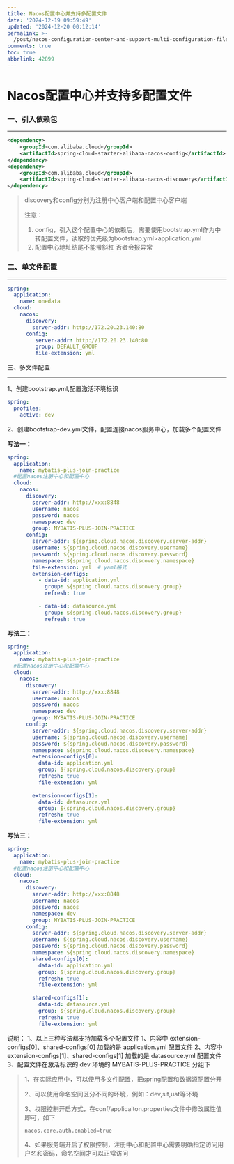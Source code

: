```yaml
---
title: Nacos配置中心并支持多配置文件
date: '2024-12-19 09:59:49'
updated: '2024-12-20 00:12:14'
permalink: >-
  /post/nacos-configuration-center-and-support-multi-configuration-files-zi2mmf.html
comments: true
toc: true
abbrlink: 42899
---
```


# Nacos配置中心并支持多配置文件

### 一、引入依赖包

---

```xml
<dependency>
    <groupId>com.alibaba.cloud</groupId>
    <artifactId>spring-cloud-starter-alibaba-nacos-config</artifactId>
</dependency>
<dependency>
    <groupId>com.alibaba.cloud</groupId>
    <artifactId>spring-cloud-starter-alibaba-nacos-discovery</artifactId>
</dependency>
```

> discovery和config分别为注册中心客户端和配置中心客户端
>
> 注意：
>
> 1. config，引入这个配置中心的依赖后，需要使用bootstrap.yml作为中转配置文件，读取的优先级为bootstrap.yml>application.yml
> 2. 配置中心地址结尾不能带斜杠 否者会报异常

### 二、单文件配置

---

```yml
spring:
  application:
    name: onedata
  cloud:
    nacos:
      discovery:
        server-addr: http://172.20.23.140:80
      config:
         server-addr: http://172.20.23.140:80
         group: DEFAULT_GROUP
         file-extension: yml
```

三、多文件配置

---

1、创建bootstrap.yml,配置激活环境标识

```yml
spring:
  profiles:
    active: dev
```

2、创建bootstrap-dev.yml文件，配置连接nacos服务中心，加载多个配置文件

**写法一：**

```yml
spring:
  application:
    name: mybatis-plus-join-practice
  #配置nacos注册中心和配置中心
  cloud:
    nacos:
      discovery:
        server-addr: http://xxx:8848
        username: nacos
        password: nacos
        namespace: dev
        group: MYBATIS-PLUS-JOIN-PRACTICE
      config:
        server-addr: ${spring.cloud.nacos.discovery.server-addr}
        username: ${spring.cloud.nacos.discovery.username}
        password: ${spring.cloud.nacos.discovery.password}
        namespace: ${spring.cloud.nacos.discovery.namespace}
        file-extension: yml  # yaml格式
        extension-configs:
          - data-id: application.yml
            group: ${spring.cloud.nacos.discovery.group}
            refresh: true
 
          - data-id: datasource.yml
            group: ${spring.cloud.nacos.discovery.group}
            refresh: true
```

**写法二：**

```yaml
spring:
  application:
    name: mybatis-plus-join-practice
  #配置nacos注册中心和配置中心
  cloud:
    nacos:
      discovery:
        server-addr: http://xxx:8848
        username: nacos
        password: nacos
        namespace: dev
        group: MYBATIS-PLUS-JOIN-PRACTICE
      config:
        server-addr: ${spring.cloud.nacos.discovery.server-addr}
        username: ${spring.cloud.nacos.discovery.username}
        password: ${spring.cloud.nacos.discovery.password}
        namespace: ${spring.cloud.nacos.discovery.namespace}
        extension-configs[0]:
          data-id: application.yml
          group: ${spring.cloud.nacos.discovery.group}
          refresh: true
          file-extension: yml
 
        extension-configs[1]:
          data-id: datasource.yml
          group: ${spring.cloud.nacos.discovery.group}
          refresh: true
          file-extension: yml
```

**写法三：**

```yaml
spring:
  application:
    name: mybatis-plus-join-practice
  #配置nacos注册中心和配置中心
  cloud:
    nacos:
      discovery:
        server-addr: http://xxx:8848
        username: nacos
        password: nacos
        namespace: dev
        group: MYBATIS-PLUS-JOIN-PRACTICE
      config:
        server-addr: ${spring.cloud.nacos.discovery.server-addr}
        username: ${spring.cloud.nacos.discovery.username}
        password: ${spring.cloud.nacos.discovery.password}
        namespace: ${spring.cloud.nacos.discovery.namespace}
        shared-configs[0]:
          data-id: application.yml
          group: ${spring.cloud.nacos.discovery.group}
          refresh: true
          file-extension: yml
 
        shared-configs[1]:
          data-id: datasource.yml
          group: ${spring.cloud.nacos.discovery.group}
          refresh: true
          file-extension: yml
```

说明： 1、以上三种写法都支持加载多个配置文件 1、内容中 extension-configs\[0\]、shared-configs\[0\] 加载的是 application.yml 配置文件 2、内容中 extension-configs\[1\]、shared-configs\[1\] 加载的是 datasource.yml 配置文件 3、配置文件在激活标识的 dev 环境的 MYBATIS-PLUS-PRACTICE 分组下

> 1、在实际应用中，可以使用多文件配置，把spring配置和数据源配置分开
>
> 2、可以使用命名空间区分不同的环境，例如：dev,sit,uat等环境
>
> 3、权限控制开启方式，在conf/applicaiton.properties文件中修改属性值即可，如下
>
> `nacos.core.auth.enabled=true`
>
> 4、如果服务端开启了权限控制，注册中心和配置中心需要明确指定访问用户名和密码，命名空间才可以正常访问

